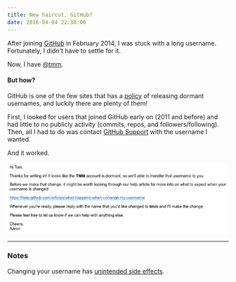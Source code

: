 ```yaml
---
title: New haircut, GitHub?
date: 2016-04-04 22:38:00
---
```


After joining [GitHub](https://github.com) in February 2014, I was stuck with a long username. Fortunately, I didn't have to settle for it.

Now, I have [@tmm](https://github.com/tmm).

#### But how?

GitHub is one of the few sites that has a [policy](https://help.github.com/articles/name-squatting-policy/) of releasing dormant usernames, and luckily there are plenty of them!

First, I looked for users that joined GitHub early on (2011 and before) and had little to no publicly activity (commits, repos, and followers/following). Then, all I had to do was contact [GitHub Support](https://github.com/contact) with the username I wanted.

And it worked.

![GitHub Email](/blog/assets/2016/1/1.png)

***

### Notes

Changing your username has [unintended side effects](https://help.github.com/articles/what-happens-when-i-change-my-username/).
